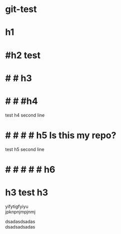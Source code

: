 # git-test
# h1
# #h2 test
# # # h3
# # # #h4 <br>
test h4 second line
# # # # # h5 Is this my repo?
test h5 second line
# # # # # # h6

# h3 test h3

yifytigfyiyu <br>
jpknpnjmpjnmj

dsadasdsadas  
dsadsadsadas
